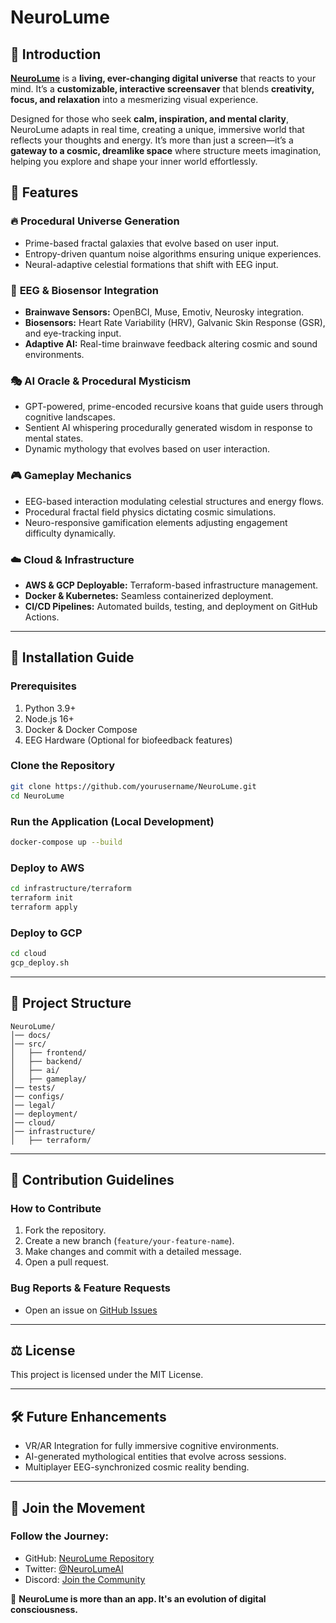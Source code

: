 # NeuroLume
## 🚀 Introduction
**[NeuroLume](https://dascient.com/neurolume)** is a **living, ever-changing digital universe** that reacts to your mind. It’s a **customizable, interactive screensaver** that blends **creativity, focus, and relaxation** into a mesmerizing visual experience.  

Designed for those who seek **calm, inspiration, and mental clarity**, NeuroLume adapts in real time, creating a unique, immersive world that reflects your thoughts and energy. It’s more than just a screen—it’s a **gateway to a cosmic, dreamlike space** where structure meets imagination, helping you explore and shape your inner world effortlessly.

## 🌌 Features

### 🔥 **Procedural Universe Generation**
- Prime-based fractal galaxies that evolve based on user input.
- Entropy-driven quantum noise algorithms ensuring unique experiences.
- Neural-adaptive celestial formations that shift with EEG input.

### 🧠 **EEG & Biosensor Integration**
- **Brainwave Sensors:** OpenBCI, Muse, Emotiv, Neurosky integration.
- **Biosensors:** Heart Rate Variability (HRV), Galvanic Skin Response (GSR), and eye-tracking input.
- **Adaptive AI:** Real-time brainwave feedback altering cosmic and sound environments.

### 🎭 **AI Oracle & Procedural Mysticism**
- GPT-powered, prime-encoded recursive koans that guide users through cognitive landscapes.
- Sentient AI whispering procedurally generated wisdom in response to mental states.
- Dynamic mythology that evolves based on user interaction.

### 🎮 **Gameplay Mechanics**
- EEG-based interaction modulating celestial structures and energy flows.
- Procedural fractal field physics dictating cosmic simulations.
- Neuro-responsive gamification elements adjusting engagement difficulty dynamically.

### ☁️ **Cloud & Infrastructure**
- **AWS & GCP Deployable:** Terraform-based infrastructure management.
- **Docker & Kubernetes:** Seamless containerized deployment.
- **CI/CD Pipelines:** Automated builds, testing, and deployment on GitHub Actions.

---
## 📜 Installation Guide

### **Prerequisites**
1. Python 3.9+
2. Node.js 16+
3. Docker & Docker Compose
4. EEG Hardware (Optional for biofeedback features)

### **Clone the Repository**
```bash
git clone https://github.com/yourusername/NeuroLume.git
cd NeuroLume
```

### **Run the Application (Local Development)**
```bash
docker-compose up --build
```

### **Deploy to AWS**
```bash
cd infrastructure/terraform
terraform init
terraform apply
```

### **Deploy to GCP**
```bash
cd cloud
gcp_deploy.sh
```

---
## 📂 Project Structure
```
NeuroLume/
│── docs/
│── src/
│   ├── frontend/
│   ├── backend/
│   ├── ai/
│   ├── gameplay/
│── tests/
│── configs/
│── legal/
│── deployment/
│── cloud/
│── infrastructure/
│   ├── terraform/
```

---
## 🤖 Contribution Guidelines

### **How to Contribute**
1. Fork the repository.
2. Create a new branch (`feature/your-feature-name`).
3. Make changes and commit with a detailed message.
4. Open a pull request.

### **Bug Reports & Feature Requests**
- Open an issue on [GitHub Issues](https://github.com/aristocles24/NueroLume/issues)

---
## ⚖️ License
This project is licensed under the MIT License.

---
## 🛠️ Future Enhancements
- VR/AR Integration for fully immersive cognitive environments.
- AI-generated mythological entities that evolve across sessions.
- Multiplayer EEG-synchronized cosmic reality bending.

---
## 🌟 Join the Movement
### **Follow the Journey:**
- GitHub: [NeuroLume Repository](https://github.com/aristocles24/NueroLume)
- Twitter: [@NeuroLumeAI](https://twitter.com//NueroLumeAI)
- Discord: [Join the Community](https://discord.gg/NueroLumeAI)

🚀 **NeuroLume is more than an app. It's an evolution of digital consciousness.**
